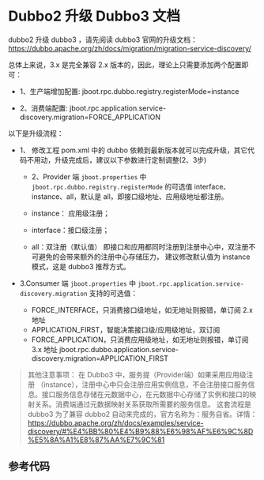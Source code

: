 # Dubbo2 升级 Dubbo3 文档

dubbo2 升级 dubbo3 ，请先阅读 dubbo3 官网的升级文档：https://dubbo.apache.org/zh/docs/migration/migration-service-discovery/


总体上来说，3.x 是完全兼容 2.x 版本的，因此，理论上只需要添加两个配置即可：

- 1、生产端增加配置:
  jboot.rpc.dubbo.registry.registerMode=instance


- 2、消费端配置:
  jboot.rpc.application.service-discovery.migration=FORCE_APPLICATION


[comment]: <> (为了保持兼容性最简单的升级方式是:)



以下是升级流程：

- 1、 修改工程 pom.xml 中的 dubbo 依赖到最新版本就可以完成升级，其它代码不用动，升级完成后，建议以下参数进行定制调整(2、3步)

  - 2、Provider 端 `jboot.properties` 中
      `jboot.rpc.dubbo.registry.registerMode` 的可选值 interface、instance、all，默认是 all，即接口级地址、应用级地址都注册。

  - instance： 应用级注册；
  - interface：接口级注册；
  - all：双注册（默认值） 即接口和应用都同时注册到注册中心中，双注册不可避免的会带来额外的注册中心存储压力，
  建议修改默认值为 instance 模式，这是 dubbo3 推荐方式。

- 3.Consumer 端 `jboot.properties` 中 `jboot.rpc.application.service-discovery.migration` 
支持的可选值：

    - FORCE_INTERFACE，只消费接口级地址，如无地址则报错，单订阅 2.x 地址
    - APPLICATION_FIRST，智能决策接口级/应用级地址，双订阅
    - FORCE_APPLICATION，只消费应用级地址，如无地址则报错，单订阅 3.x 地址
jboot.rpc.dubbo.application.service-discovery.migration=APPLICATION_FIRST

> 其他注意事项：
> 在 Dubbo3 中，服务提（Provider端）如果采用应用级注册 （instance），注册中心中只会注册应用实例信息，不会注册接口服务信息。接口服务信息存储在元数据中心，在元数据中心存储了实例和接口的映射关系。消费端通过元数据映射关系获取所需要的服务信息。
这套流程是 dubbo3 为了兼容 dubbo2 自动来完成的，官方名称为：服务自省。详情：
https://dubbo.apache.org/zh/docs/examples/service-discovery/#%E4%BB%80%E4%B9%88%E6%98%AF%E6%9C%8D%E5%8A%A1%E8%87%AA%E7%9C%81


## 参考代码

